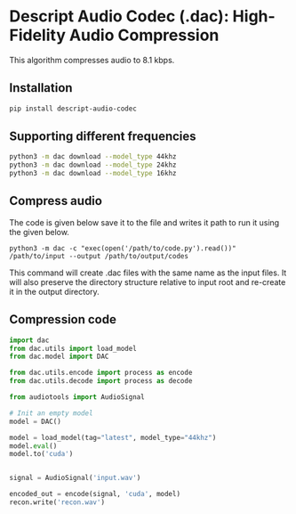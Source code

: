 # Descript Audio Codec (.dac): High-Fidelity Audio Compression

This algorithm compresses audio to 8.1 kbps.
## Installation

```bash
pip install descript-audio-codec
```
## Supporting different frequencies


```bash
python3 -m dac download --model_type 44khz
python3 -m dac download --model_type 24khz
python3 -m dac download --model_type 16khz
```

## Compress audio
The code is given below save it to the file and writes it path to run it using the given below.
```
python3 -m dac -c "exec(open('/path/to/code.py').read())" /path/to/input --output /path/to/output/codes
```
This command will create .dac files with the same name as the input files. It will also preserve the directory structure relative to input root and re-create it in the output directory.


## Compression code 
```python
import dac
from dac.utils import load_model
from dac.model import DAC

from dac.utils.encode import process as encode
from dac.utils.decode import process as decode

from audiotools import AudioSignal

# Init an empty model
model = DAC()

model = load_model(tag="latest", model_type="44khz")
model.eval()
model.to('cuda')


signal = AudioSignal('input.wav')

encoded_out = encode(signal, 'cuda', model)
recon.write('recon.wav')
```